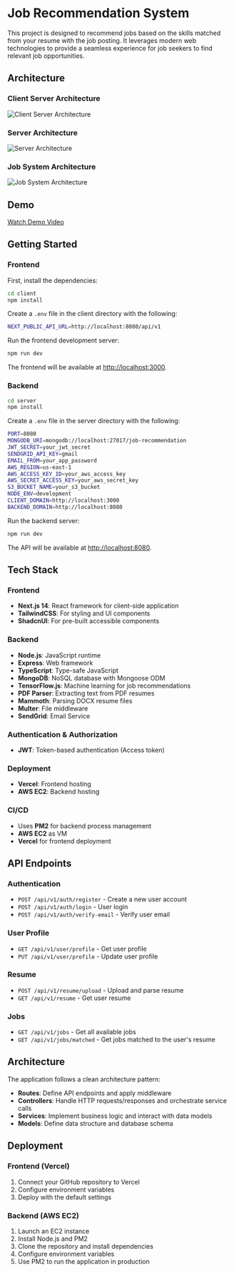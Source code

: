# Job Recommendation System

This project is designed to recommend jobs based on the skills matched from your resume with the job posting. It leverages modern web technologies to provide a seamless experience for job seekers to find relevant job opportunities.

## Architecture


### Client Server Architecture
![Client Server Architecture](https://github.com/senthil-athiban/job-recommendation/raw/main/client/public/client_server_architecture.png)

### Server Architecture
![Server Architecture](https://github.com/senthil-athiban/job-recommendation/raw/main/client/public/server_architecture.png)

### Job System Architecture
![Job System Architecture](https://github.com/senthil-athiban/job-recommendation/raw/main/client/public/job_architecture.png)

## Demo

[Watch Demo Video](https://drive.google.com/file/d/1qtv4L6CGEw1sZQjFYH6UM6R6-EJ9IoCW/view?usp=sharing)


## Getting Started

### Frontend

First, install the dependencies:

```bash
cd client
npm install
```

Create a `.env` file in the client directory with the following:

```bash
NEXT_PUBLIC_API_URL=http://localhost:8080/api/v1
```

Run the frontend development server:

```bash
npm run dev
```

The frontend will be available at [http://localhost:3000](http://localhost:3000).

### Backend

```bash
cd server
npm install
```

Create a `.env` file in the server directory with the following:

```bash
PORT=8080
MONGODB_URI=mongodb://localhost:27017/job-recommendation
JWT_SECRET=your_jwt_secret
SENDGRID_API_KEY=gmail
EMAIL_FROM=your_app_password
AWS_REGION=us-east-1
AWS_ACCESS_KEY_ID=your_aws_access_key
AWS_SECRET_ACCESS_KEY=your_aws_secret_key
S3_BUCKET_NAME=your_s3_bucket
NODE_ENV=development
CLIENT_DOMAIN=http://localhost:3000
BACKEND_DOMAIN=http://localhost:8080
```

Run the backend server:

```bash
npm run dev
```

The API will be available at [http://localhost:8080](http://localhost:8080).

## Tech Stack

### Frontend
- **Next.js 14**: React framework for client-side application
- **TailwindCSS**: For styling and UI components
- **ShadcnUI**: For pre-built accessible components

### Backend
- **Node.js**: JavaScript runtime
- **Express**: Web framework
- **TypeScript**: Type-safe JavaScript
- **MongoDB**: NoSQL database with Mongoose ODM
- **TensorFlow.js**: Machine learning for job recommendations
- **PDF Parser**: Extracting text from PDF resumes
- **Mammoth**: Parsing DOCX resume files
- **Multer**: File middleware
- **SendGrid**: Email Service

### Authentication & Authorization
- **JWT**: Token-based authentication (Access token)

### Deployment
- **Vercel**: Frontend hosting
- **AWS EC2**: Backend hosting

### CI/CD
- Uses **PM2** for backend process management
- **AWS EC2** as VM
- **Vercel** for frontend deployment

## API Endpoints

### Authentication
- `POST /api/v1/auth/register` - Create a new user account
- `POST /api/v1/auth/login` - User login
- `POST /api/v1/auth/verify-email` - Verify user email

### User Profile
- `GET /api/v1/user/profile` - Get user profile
- `PUT /api/v1/user/profile` - Update user profile

### Resume
- `POST /api/v1/resume/upload` - Upload and parse resume
- `GET /api/v1/resume` - Get user resume

### Jobs
- `GET /api/v1/jobs` - Get all available jobs
- `GET /api/v1/jobs/matched` - Get jobs matched to the user's resume

## Architecture

The application follows a clean architecture pattern:
- **Routes**: Define API endpoints and apply middleware
- **Controllers**: Handle HTTP requests/responses and orchestrate service calls
- **Services**: Implement business logic and interact with data models
- **Models**: Define data structure and database schema

## Deployment

### Frontend (Vercel)
1. Connect your GitHub repository to Vercel
2. Configure environment variables
3. Deploy with the default settings

### Backend (AWS EC2)
1. Launch an EC2 instance
2. Install Node.js and PM2
3. Clone the repository and install dependencies
4. Configure environment variables
5. Use PM2 to run the application in production

